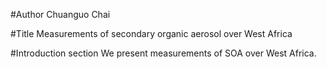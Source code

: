 #Author
Chuanguo Chai

#Title
Measurements of secondary organic aerosol over West Africa

#Introduction section
We present measurements of SOA over West Africa.